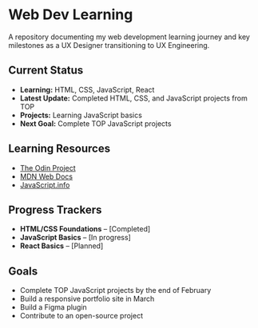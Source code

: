 # Web Dev Learning
A repository documenting my web development learning journey and key milestones as a UX Designer transitioning to UX Engineering.

## Current Status
- **Learning:** HTML, CSS, JavaScript, React  
- **Latest Update:** Completed HTML, CSS, and JavaScript projects from TOP
- **Projects:** Learning JavaScript basics
- **Next Goal:** Complete TOP JavaScript projects

## Learning Resources
- [The Odin Project](https://www.theodinproject.com/)
- [MDN Web Docs](https://developer.mozilla.org/)
- [JavaScript.info](https://javascript.info/)

## Progress Trackers
- **HTML/CSS Foundations** – [Completed]  
- **JavaScript Basics** – [In progress]  
- **React Basics** – [Planned]  

## Goals
- Complete TOP JavaScript projects by the end of February
- Build a responsive portfolio site in March
- Build a Figma plugin
- Contribute to an open-source project